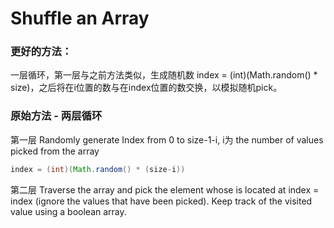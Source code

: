 # Shuffle an Array

### 更好的方法：
一层循环，第一层与之前方法类似，生成随机数 index = (int)(Math.random() * size)，之后将在i位置的数与在index位置的数交换，以模拟随机pick。

### 原始方法 - 两层循环

第一层 Randomly generate Index from 0 to size-1-i, i为 the number of values picked from the array
```java
index = (int)(Math.random() * (size-i))
```
第二层 Traverse the array and pick the element whose is located at index = index (ignore the values that have been picked).
Keep track of the visited value using a boolean array.

